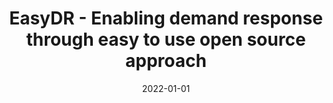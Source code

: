 ---
title: 'EasyDR - Enabling demand response through easy to use open source approach'
summary: '
- Funding period: 01.01.2022 - 31.12.2024

- Summary: This project attempts to enable large scale flexibility of electricity consumption at the residential scale, which in turn will allow more variable power generation, such as wind power and photovoltaics, to be cost effectively integrated in the energy system. '

tags:
  - current
date: 2022-01-01
external_link: https://akareport.aka.fi/ibi_apps/WFServlet?IBIF_ex=x_HakKuvaus2&CLICKED_ON=&HAKNRO1=348092&UILANG=en&YMISTA=AKA&TULOSTE=HTML
---